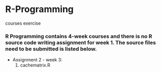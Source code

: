 R-Programming
=============

courses exercise

### R Programming contains 4-week courses and there is no R source code writing assignment for week 1. The source files need to be submitted is listed below.

* Assignment 2 - week 3:
    1.   cachematrix.R